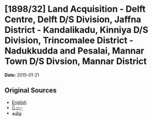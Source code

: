# [1898/32] Land Acquisition - Delft Centre, Delft D/S Division, Jaffna District - Kandalikadu, Kinniya D/S Division, Trincomalee District - Nadukkudda and Pesalai, Mannar Town D/S Divsion, Mannar District

**Date:** 2015-01-21

## Original Sources

- [English](https://documents.gov.lk/view/extra-gazettes/2015/1/1898-32_E.pdf)
- [සිංහල](https://documents.gov.lk/view/extra-gazettes/2015/1/1898-32_S.pdf)
- [தமிழ்](https://documents.gov.lk/view/extra-gazettes/2015/1/1898-32_T.pdf)
